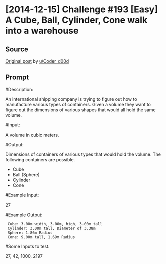 # [2014-12-15] Challenge #193 [Easy] A Cube, Ball, Cylinder, Cone walk into a warehouse

## Source

[Original post](https://old.reddit.com/r/dailyprogrammer/comments/2peac9/20141215_challenge_193_easy_a_cube_ball_cylinder/) by [u/Coder_d00d](https://old.reddit.com/user/Coder_d00d)

## Prompt

#Description:

An international shipping company is trying to figure out how to manufacture various types of containers. Given a volume they want to figure out the dimensions of various shapes that would all hold the same volume.

#Input:

A volume in cubic meters.

#Output:

Dimensions of containers of various types that would hold the volume.
The following containers are possible.

* Cube
* Ball (Sphere)
* Cylinder
* Cone

#Example Input:

27

#Example Output:

     Cube: 3.00m width, 3.00m, high, 3.00m tall
     Cylinder: 3.00m tall, Diameter of 3.38m
     Sphere: 1.86m Radius
     Cone: 9.00m tall, 1.69m Radius

#Some Inputs to test.

27, 42, 1000, 2197
